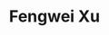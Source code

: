 ---
# Display name

title: Fengwei Xu
user_groups: ["Graduated Master Students"]



organizations:
- name: 2017-2020 

Interests:
- Moment closure

---